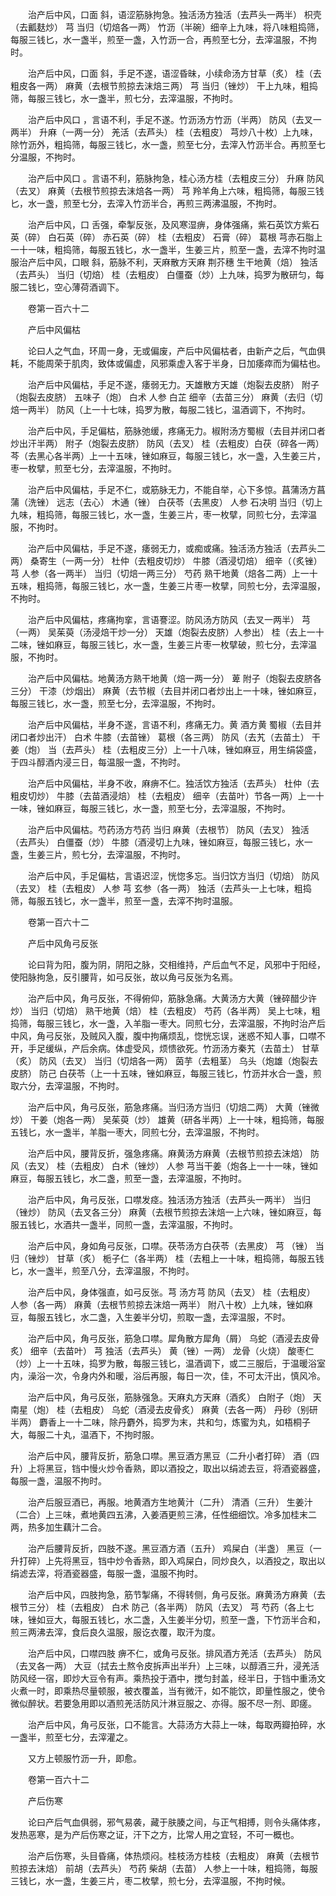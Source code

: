 <!-- { "loadSidebar": true } -->
　　治产后中风，口面 斜，语涩筋脉拘急。独活汤方独活（去芦头一两半） 枳壳（去瓤麸炒） 芎 当归（切焙各一两） 竹沥（半碗）细辛上九味，将八味粗捣筛，每服三钱匕，水一盏半，煎至一盏，入竹沥一合，再煎至七分，去滓温服，不拘时。

　　治产后中风，口面 斜，手足不遂，语涩昏昧，小续命汤方甘草（炙） 桂（去粗皮各一两） 麻黄（去根节煎掠去沫焙三两） 芎 当归（锉炒） 干上九味，粗捣筛，每服三钱匕，水一盏半，煎七分，去滓温服，不拘时。

　　治产后中风口 ，言语不利，手足不遂。竹沥汤方竹沥（半两） 防风（去叉一两半） 升麻（一两一分） 羌活（去芦头） 桂（去粗皮） 芎炒八十枚）上九味，除竹沥外，粗捣筛，每服三钱匕，水一盏，煎至七分，去滓入竹沥半合。再煎至七分温服，不拘时。

　　治产后中风口 。言语不利，筋脉拘急，桂心汤方桂（去粗皮三分） 升麻 防风（去叉） 麻黄（去根节煎掠去沫焙各一两） 芎 羚羊角上六味，粗捣筛，每服三钱匕，水一盏，煎至七分，去滓入竹沥半合，再煎三两沸温服，不拘时。

　　治产后中风，口 舌强，牵掣反张，及风寒湿痹，身体强痛，紫石英饮方紫石英（碎） 白石英（碎） 赤石英（碎） 桂（去粗皮） 石膏（碎） 葛根 芎赤石脂上一十一味，粗捣筛，每服五钱匕，水一盏半，生姜三片，煎至一盏，去滓不拘时温服治产后中风，口眼 斜，筋脉不利，天麻散方天麻 荆芥穗 生干地黄（焙） 独活（去芦头） 当归（切焙） 桂（去粗皮） 白僵蚕（炒）上九味，捣罗为散研匀，每服二钱匕，空心薄荷酒调下。

　　卷第一百六十二

　　产后中风偏枯

　　论曰人之气血，环周一身，无或偏废，产后中风偏枯者，由新产之后，气血俱耗，不能周荣于肌肉，致体或偏虚，风邪乘虚入客于半身，日加痿瘁而为偏枯也。

　　治产后中风偏枯，手足不遂，痿弱无力。天雄散方天雄（炮裂去皮脐） 附子（炮裂去皮脐） 五味子（炮） 白术 人参 白芷 细辛（去苗三分） 麻黄（去归（切焙一两半） 防风（上一十七味，捣罗为散，每服二钱匕，温酒调下，不拘时。

　　治产后中风，手足偏枯，筋脉弛缓，疼痛无力。椒附汤方蜀椒（去目并闭口者炒出汗半两） 附子（炮裂去皮脐） 防风（去叉） 桂（去粗皮）白茯（碎各一两）芩（去黑心各半两）上一十五味，锉如麻豆，每服三钱匕，水一盏，入生姜三片，枣一枚擘，煎至七分，去滓温服，不拘时。

　　治产后中风偏枯，手足不仁，或筋脉无力，不能自举，心下多惊。菖蒲汤方菖蒲（洗锉） 远志（去心） 木通（锉） 白茯苓（去黑皮） 人参 石决明 当归（切上九味，粗捣筛，每服三钱匕，水一盏，生姜三片，枣一枚擘，同煎七分，去滓温服，不拘时。

　　治产后中风偏枯，手足不遂，痿弱无力，或痴或痛。独活汤方独活（去芦头二两） 桑寄生（一两一分） 杜仲（去粗皮切炒） 牛膝（酒浸切焙） 细辛（（炙锉） 芎 人参（各一两半） 当归（切焙一两三分） 芍药 熟干地黄（焙各二两）上一十五味，粗捣筛，每服三钱匕，水一盏，生姜三片枣一枚擘，同煎七分，去滓温服，不拘时。

　　治产后中风偏枯，疼痛拘挛，言语謇涩。防风汤方防风（去叉一两半） 芎 （一两） 吴茱萸（汤浸焙干炒一分） 天雄（炮裂去皮脐）人参出） 桂（去上一十二味，锉如麻豆，每服三钱匕，水一盏，生姜三片枣一枚擘破，煎七分，去滓温服，不拘时。

　　治产后中风偏枯。地黄汤方熟干地黄（焙一两一分） 萆 附子（炮裂去皮脐各三分） 干漆（炒烟出） 麻黄（去节椒（去目并闭口者炒出上一十味，锉如麻豆，每服三钱匕，水一盏，煎至七分，去滓温服，不拘时。

　　治产后中风偏枯，半身不遂，言语不利，疼痛无力。黄 酒方黄 蜀椒（去目并闭口者炒出汗） 白术 牛膝（去苗锉） 葛根（各三两） 防风（去艽（去苗土） 干姜（炮） 当（去芦头） 桂（去粗皮三分）上一十八味，锉如麻豆，用生绢袋盛，于四斗醇酒内浸三日，每温服一盏，不拘时。

　　治产后中风偏枯，半身不收，麻痹不仁。独活饮方独活（去芦头） 杜仲（去粗皮切炒） 牛膝（去苗酒浸焙） 桂（去粗皮） 细辛（去苗叶）节各一两）上一十一味，锉如麻豆，每服三钱匕，水一盏，煎至七分，去滓温服，不拘时。

　　治产后中风偏枯。芍药汤方芍药 当归 麻黄（去根节） 防风（去叉） 独活（去芦头） 白僵蚕（炒） 牛膝（酒浸切上九味，锉如麻豆，每服三钱匕，水一盏，生姜三片，煎七分，去滓温服，不拘时。

　　治产后中风，手足偏枯，言语迟涩，恍惚多忘。当归饮方当归（切焙） 防风（去叉） 桂（去粗皮） 人参 芎 玄参（各一两） 独活（去芦头一上七味，粗捣筛，每服五钱匕，水一盏半，煎至一盏，去滓不拘时温服。

　　卷第一百六十二

　　产后中风角弓反张

　　论曰背为阳，腹为阴，阴阳之脉，交相维持，产后血气不足，风邪中于阳经，使阳脉拘急，反引腰背，如弓反张，故以角弓反张为名焉。

　　治产后中风，角弓反张，不得俯仰，筋脉急痛。大黄汤方大黄（锉碎醋少许炒） 当归（切焙） 熟干地黄（焙） 桂（去粗皮） 芍药（各半两） 吴上七味，粗捣筛，每服三钱匕，水一盏，入羊脂一枣大。同煎七分，去滓温服，不拘时治产后中风，角弓反张，及贼风入腹，腹中拘痛烦乱，惚恍忘误，迷惑不知人事，口噤不开，手足缓纵，产后余病。体虚受风，烦愦欲死。竹沥汤方秦艽（去苗土） 甘草（炙） 防风（去叉） 当归（切焙各一两） 茵芋（去粗茎） 乌头（炮雄（炮裂去皮脐） 防己 白茯苓（上一十五味，锉如麻豆，每服三钱匕，竹沥并水合一盏，煎取六分，去滓温服，不拘时。

　　治产后中风，角弓反张，筋急疼痛。当归汤方当归（切焙二两） 大黄（锉微炒） 干姜（炮各一两） 吴茱萸（炒） 雄黄（研各半两）上一十味，粗捣筛，每服五钱匕，水一盏半，羊脂一枣大，同煎七分，去滓温服，不拘时。

　　治产后中风，腰背反折，强急疼痛。麻黄汤方麻黄（去根节煎掠去沫焙） 防风（去叉） 桂（去粗皮） 白术（锉炒） 人参 芎当干姜（炮各上一十一味，锉如麻豆，每服五钱匕，水二盏，煎至一盏，去滓温服，不拘时。

　　治产后中风，角弓反张，口噤发痉。独活汤方独活（去芦头一两半） 当归（锉炒） 防风（去叉各三分） 麻黄（去根节煎掠去沫焙一上六味，锉如麻豆，每服五钱匕，水酒共一盏半，同煎一盏，去滓温服，不拘时。

　　治产后中风，身如角弓反张，口噤。茯苓汤方白茯苓（去黑皮） 芎 （锉） 当归（锉炒） 甘草（炙） 栀子仁（各半两） 桂（去粗上一十味，粗捣筛，每服五钱匕，水一盏半，煎至八分，去滓温服，不拘时。

　　治产后中风，身体强直，如弓反张。芎 汤方芎 防风（去叉） 桂（去粗皮） 人参（各一两） 麻黄（去根节煎掠去沫焙一两半） 附八十枚）上九味，锉如麻豆，每服五钱匕，水二盏，入生姜半分切，煎取一盏，去滓温服，不时。

　　治产后中风，角弓反张，筋急口噤。犀角散方犀角（屑） 乌蛇（酒浸去皮骨炙） 细辛（去苗叶） 芎 独活（去芦头） 黄（锉）一两） 龙骨（火烧） 酸枣仁（炒）上一十五味，捣罗为散，每服三钱匕，温酒调下，或二三服后，于温暖浴室内，澡浴一次，令身内外和暖，浴后再服，每日一次，佳，不可太汗出，慎风冷。

　　治产后中风，角弓反张，筋脉强急。天麻丸方天麻（酒炙） 白附子（炮） 天南星（炮） 桂（去粗皮） 乌蛇（酒浸去皮骨炙） 麻黄（去各一两） 丹砂（别研半两） 麝香上一十二味，除丹麝外，捣罗为末，共和匀，炼蜜为丸，如梧桐子大，每服二十丸，温酒下，不拘时服。

　　治产后中风，腰背反折，筋急口噤。黑豆酒方黑豆（二升小者打碎） 酒（四升）上将黑豆，铛中慢火炒令香熟，即以酒投之，取出以绢滤去豆，将酒瓷器盛，每服一盏，温服不拘时。

　　治产后服豆酒已，再服。地黄酒方生地黄汁（二升） 清酒（三升） 生姜汁（二合）上三味，煮地黄四五沸，入姜酒更煎三沸，任性细细饮。冷多加桂末二两，热多加生藕汁二合。

　　治产后腰背反折，四肢不遂。黑豆酒方酒（五升） 鸡屎白（半盏） 黑豆（一升打碎）上先将黑豆，铛中炒令香熟，即入鸡屎白，同炒良久，以酒投之，取出以绢滤去滓，将酒瓷器盛，每服一盏，温服不拘时。

　　治产后中风，四肢拘急，筋节掣痛，不得转侧，角弓反张。麻黄汤方麻黄（去根节三分） 桂（去粗皮） 白术 防己（各半两） 防风（去叉） 芎 芍药（各上七味，锉如豆大，每服五钱匕，水二盏，入生姜半分切，煎至一盏，下竹沥半合和，煎三两沸去滓，食后良久温服，服讫衣覆，取汗为度。

　　治产后中风，口噤四肢 痹不仁，或角弓反张。排风酒方羌活（去芦头） 防风（去叉各一两） 大豆（拭去土熬令皮拆声出半升）上三味，以醇酒三升，浸羌活防风经一宿，即炒大豆令有声。乘热投于酒中，搅匀封盖，经半日，于铛中重汤文火煮一时，即乘热尽量顿服，被衣覆盖，当有微汗，如不能饮，即量性服之，使令微似醉状。若要急用即以酒煎羌活防风汁淋豆服之、亦得。服不尽一剂、即瘥。

　　治产后中风，角弓反张，口不能言。大蒜汤方大蒜上一味，每取两瓣拍碎，水一盏半，煎至七分，去滓灌之。

　　又方上顿服竹沥一升，即愈。

　　卷第一百六十二

　　产后伤寒

　　论曰产后气血俱弱，邪气易袭，藏于肤腠之间，与正气相搏，则令头痛体疼，发热恶寒，是为产后伤寒之证，汗下之方，比常人用之宜轻，不可一概也。

　　治产后伤寒，头目昏痛，体热烦闷。桂枝汤方桂枝（去粗皮） 麻黄（去根节煎掠去沫焙） 前胡（去芦头） 芍药 柴胡（去苗） 人参上一十味，粗捣筛，每服三钱匕，水一盏，生姜三片，枣二枚擘，煎七分，去滓温服，不拘时候。

